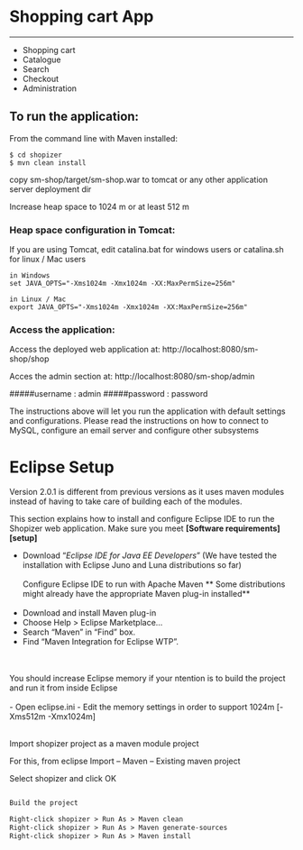 # Shopping cart App
-------------------

- Shopping cart
- Catalogue
- Search
- Checkout
- Administration

To run the application:
-------------------	
From the command line with Maven installed:

	$ cd shopizer
	$ mvn clean install
	


copy sm-shop/target/sm-shop.war to tomcat or any other application server deployment dir

Increase heap space to 1024 m or at least 512 m

### Heap space configuration in Tomcat:


If you are using Tomcat, edit catalina.bat for windows users or catalina.sh for linux / Mac users

	in Windows
	set JAVA_OPTS="-Xms1024m -Xmx1024m -XX:MaxPermSize=256m" 
	
	in Linux / Mac
	export JAVA_OPTS="-Xms1024m -Xmx1024m -XX:MaxPermSize=256m" 


### Access the application:


Access the deployed web application at: http://localhost:8080/sm-shop/shop

Acces the admin section at: http://localhost:8080/sm-shop/admin

#####username : admin
#####password : password

The instructions above will let you run the application with default settings and configurations.
Please read the instructions on how to connect to MySQL, configure an email server and configure other subsystems

# Eclipse Setup

Version 2.0.1 is different from previous versions as it uses maven modules instead of having to take care of building each of the modules.

This section explains how to install and configure Eclipse IDE to run the Shopizer web application. Make sure you meet **[Software requirements][setup]**

- Download “*Eclipse IDE for Java EE Developers*” (We have tested the installation with Eclipse Juno and Luna distributions so far) <br/><br/>
Configure Eclipse IDE to run with Apache Maven ** Some distributions might already have the appropriate Maven plug-in installed**<br/><br/>
- Download and install Maven plug-in
- Choose Help > Eclipse Marketplace…
- Search “Maven” in “Find” box.
- Find “Maven Integration for Eclipse WTP”.
<br/>
<br/>
You should increase Eclipse memory if your ntention is to build the project and run it from inside Eclipse
<br/>
<br/>
- Open eclipse.ini
- Edit the memory settings in order to support 1024m [-Xms512m -Xmx1024m]
<br/>
<br/>


Import shopizer project as a maven module project

For this, from eclipse Import – Maven – Existing maven project

Select shopizer and click OK

```xml

Build the project

Right-click shopizer > Run As > Maven clean
Right-click shopizer > Run As > Maven generate-sources
Right-click shopizer > Run As > Maven install

```


